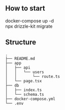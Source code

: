 How to start
--
docker-compose up -d <br />
npx drizzle-kit migrate


Structure
--
```
.
├── README.md
├── app
│   ├── api
│   │   └── users
│   │       └── route.ts
│   └── page.tsx
├── db
│   ├── index.ts
│   └── schema.ts
├── docker-compose.yml
└── .env
```
